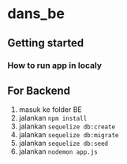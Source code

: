 # dans_be

## Getting started

### How to run app in localy

## For Backend

1. masuk ke folder BE
2. jalankan `npm install`
3. jalankan `sequelize db:create`
4. jalankan `sequelize db:migrate`
5. jalankan `sequelize db:seed`
6. jalankan `nodemon app.js`
